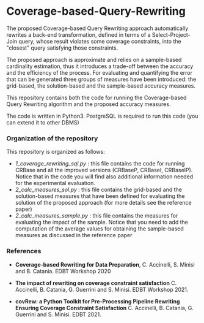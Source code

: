 # Coverage-based-Query-Rewriting

The proposed Coverage-based Query Rewriting approach automatically rewrites a back-end transformation, defined in terms of a Select-Project-Join query, whose result violates some coverage constraints, into the "closest" query satisfying those constraints.

The proposed approach is approximate and relies on a sample-based cardinality estimation, thus it introduces a trade-off between the accuracy and the efficiency of the process.
For evaluating and quantifying the error that can be generated three groups of measures have been introduced: the grid-based, the solution-based and the sample-based accuracy measures.

This repository contains both the code for running the Coverage-based Query Rewriting algorithm and the proposed accuracy measures.

The code is written in Python3.
PostgreSQL is required to run this code (you can extend it to other DBMS)


### Organization of the repository
This repository is organized as follows:

- *1_coverage_rewriting_sql.py* : this file contains the code for running CRBase and all the improved versions (CRBaseP, CRBaseI, CRBaseIP). Notice that in the code you will find also additional information needed for the experimental evaluation.
- *2_calc_measures_sol.py* : this file contains the grid-based and the solution-based measures that have been defined for evaluating the solution of the proposed approach (for more details see the reference paper)
- *2_calc_measures_sample.py* : this file contains the measures for evaluating the impact of the sample. Notice that you need to add the computation of the average values for obtaining the sample-based measures as discussed in the reference paper


### References

- **Coverage-based Rewriting for Data Preparation**, C. Accinelli, S. Minisi and B. Catania. EDBT Workshop 2020

- **The impact of rewriting on coverage constraint satisfaction** C. Accinelli, B. Catania, G. Guerrini and S. Minisi. EDBT Workshop 2021.

- **covRew: a Python Toolkit for Pre-Processing Pipeline Rewriting Ensuring Coverage Constraint Satisfaction** C. Accinelli, B. Catania, G. Guerrini and S. Minisi. EDBT 2021.
